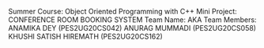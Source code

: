 Summer Course: Object Oriented Programming with C++
Mini Project: CONFERENCE ROOM BOOKING SYSTEM
Team Name: AKA
Team Members:
ANAMIKA DEY (PES2UG20CS042)
ANURAG MUMMADI (PES2UG20CS058)
KHUSHI SATISH HIREMATH (PES2UG20CS162)